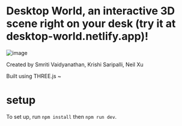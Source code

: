 # Desktop World, an interactive 3D scene right on your desk (try it at desktop-world.netlify.app)!
![image](https://github.com/krishi-saripalli/desktop-world/assets/73147583/314adc17-395a-433e-9ab9-5408b40c29de)


Created by Smriti Vaidyanathan, Krishi Saripalli, Neil Xu

Built using THREE.js ~

# setup

To set up, run `npm install` then `npm run dev`.

